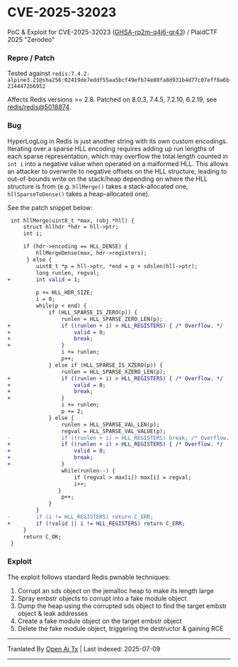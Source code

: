 # CVE-2025-32023

PoC & Exploit for CVE-2025-32023 ([GHSA-rp2m-q4j6-gr43](https://github.com/redis/redis/security/advisories/GHSA-rp2m-q4j6-gr43)) / PlaidCTF 2025 "Zerodeo"


### Repro / Patch

Tested against `redis:7.4.2-alpine3.21@sha256:02419de7eddf55aa5bcf49efb74e88fa8d931b4d77c07eff8a6b2144472b6952`

Affects Redis versions >= 2.8. Patched on 8.0.3, 7.4.5, 7.2.10, 6.2.19, see [redis/redis@5018874](https://github.com/redis/redis/commit/50188747cbfe43528d2719399a2a3c9599169445).


### Bug

HyperLogLog in Redis is just another string with its own custom encodings. Iterating over a sparse HLL encoding requires adding up run lengths of each sparse representation, which may overflow the total length counted in `int i` into a negative value when operated on a malformed HLL. This allows an attacker to overwrite to negative offsets on the HLL structure, leading to out-of-bounds write on the stack/heap depending on where the HLL structure is from (e.g. `hllMerge()` takes a stack-allocated one, `hllSparseToDense()` takes a heap-allocated one).

See the patch snippet below:

```diff
 int hllMerge(uint8_t *max, robj *hll) {
     struct hllhdr *hdr = hll->ptr;
     int i;

     if (hdr->encoding == HLL_DENSE) {
         hllMergeDense(max, hdr->registers);
      } else {
         uint8_t *p = hll->ptr, *end = p + sdslen(hll->ptr);
         long runlen, regval;
+        int valid = 1;
 
         p += HLL_HDR_SIZE;
         i = 0;
         while(p < end) {
             if (HLL_SPARSE_IS_ZERO(p)) {
                 runlen = HLL_SPARSE_ZERO_LEN(p);
+                if ((runlen + i) > HLL_REGISTERS) { /* Overflow. */
+                    valid = 0;
+                    break;
+                }
                 i += runlen;
                 p++;
             } else if (HLL_SPARSE_IS_XZERO(p)) {
                 runlen = HLL_SPARSE_XZERO_LEN(p);
+                if ((runlen + i) > HLL_REGISTERS) { /* Overflow. */
+                    valid = 0;
+                    break;
+                }
                 i += runlen;
                 p += 2;
             } else {
                 runlen = HLL_SPARSE_VAL_LEN(p);
                 regval = HLL_SPARSE_VAL_VALUE(p);
-                if ((runlen + i) > HLL_REGISTERS) break; /* Overflow. */
+                if ((runlen + i) > HLL_REGISTERS) { /* Overflow. */
+                    valid = 0;
+                    break;
+                }
                 while(runlen--) {
                     if (regval > max[i]) max[i] = regval;
                     i++;
                }
                 p++;
             }
         }
-        if (i != HLL_REGISTERS) return C_ERR;
+        if (!valid || i != HLL_REGISTERS) return C_ERR;
     }
     return C_OK;
 }
```
### Exploit

The exploit follows standard Redis pwnable techniques:
1. Corrupt an sds object on the jemalloc heap to make its length large
2. Spray embstr objects to corrupt into a fake module object
3. Dump the heap using the corrupted sds object to find the target embstr object & leak addresses
4. Create a fake module object on the target embstr object
5. Delete the fake module object, triggering the destructor & gaining RCE

---

Tranlated By [Open Ai Tx](https://github.com/OpenAiTx/OpenAiTx) | Last indexed: 2025-07-09

---